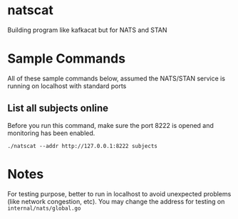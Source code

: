 # natscat
Building program like kafkacat but for NATS and STAN

# Sample Commands
All of these sample commands below, assumed the NATS/STAN service is running on localhost with standard ports

## List all subjects online
Before you run this command, make sure the port 8222 is opened and monitoring has been enabled.
```
./natscat --addr http://127.0.0.1:8222 subjects
```

# Notes
For testing purpose, better to run in localhost to avoid unexpected problems (like network congestion, etc). You may change the address for testing on `internal/nats/global.go`